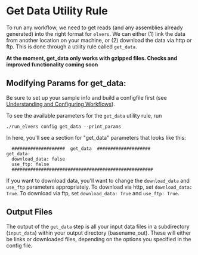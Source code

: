 # Get Data Utility Rule

To run any workflow, we need to get reads (and any assemblies already generated) into the right format for `elvers`. We can either (1) link the data from another location on your machine, or (2) download the data via http or ftp. This is done through a utility rule called `get_data`.

**At the moment, get_data only works with gzipped files. Checks and improved functionality coming soon** 


## Modifying Params for get_data:

Be sure to set up your sample info and build a configfile first (see [Understanding and Configuring Workflows](configure.md)).

To see the available parameters for the `get_data` utility rule, run
```
./run_elvers config get_data --print_params
```

In here, you'll see a section for "get_data" parameters that looks like this:

```
  ####################  get_data  ####################
get_data:
  download_data: false
  use_ftp: false
  #####################################################
```

If you want to download data, you'll want to change the `download_data` and `use_ftp` parameters appropriately. To download via http, set `download_data: True`. To download via ftp, set `download_data: True` and `use_ftp: True`.


## Output Files

The output of the `get_data` step is all your input data files in a subdirectory (`input_data`) within your output directory (basename_out). These will either be links or downloaded files, depending on the options you specified in the config file.
